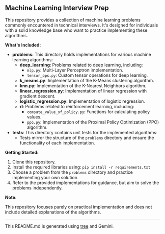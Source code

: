 ## Machine Learning Interview Prep

This repository provides a collection of machine learning problems commonly encountered in technical interviews. It's
designed for individuals with a solid knowledge base who want to practice implementing these algorithms.

**What's Included:**

* **problems**: This directory holds implementations for various machine learning algorithms:
    * **deep_learning**: Problems related to deep learning, including:
        * `mlp.py`: Multi-Layer Perceptron implementation.
        * `tensor_ops.py`: Custom tensor operations for deep learning.
    * **k_means.py**: Implementation of the K-Means clustering algorithm.
    * **knn.py**: Implementation of the K-Nearest Neighbors algorithm.
    * **linear_regression.py**: Implementation of linear regression with gradient descent.
    * **logistic_regression.py**: Implementation of logistic regression.
    * **rl**: Problems related to reinforcement learning, including:
        * `compute_value_of_policy.py`: Functions for calculating policy values.
        * `ppo.py`: Implementation of the Proximal Policy Optimization (PPO) algorithm.
* **tests**: This directory contains unit tests for the implemented algorithms:
    * Tests mirror the structure of the `problems` directory and ensure the functionality of each implementation.

**Getting Started:**

1. Clone this repository.
2. Install the required libraries using: `pip install -r requirements.txt`
3. Choose a problem from the `problems` directory and practice implementing your own solution.
4. Refer to the provided implementations for guidance, but aim to solve the problems independently.

**Note:**

This repository focuses purely on practical implementation and does not include detailed explanations of the algorithms.

---
This README.md is generated using [tree](https://formulae.brew.sh/formula/tree) and Gemini.